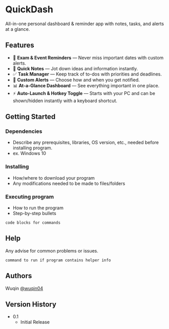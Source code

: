 # QuickDash

All-in-one personal dashboard &amp; reminder app with notes, tasks, and alerts at a glance.

## Features

- 📅 **Exam & Event Reminders** — Never miss important dates with custom alerts.
- 📝 **Quick Notes** — Jot down ideas and information instantly.
- ✅ **Task Manager** — Keep track of to-dos with priorities and deadlines.
- 🔔 **Custom Alerts** — Choose how and when you get notified.
- 📊 **At-a-Glance Dashboard** — See everything important in one place.
- ⚡ **Auto-Launch & Hotkey Toggle** — Starts with your PC and can be shown/hidden instantly with a keyboard shortcut.

## Getting Started

### Dependencies

* Describe any prerequisites, libraries, OS version, etc., needed before installing program.
* ex. Windows 10

### Installing

* How/where to download your program
* Any modifications needed to be made to files/folders

### Executing program

* How to run the program
* Step-by-step bullets
```
code blocks for commands
```

## Help

Any advise for common problems or issues.
```
command to run if program contains helper info
```

## Authors

Wuqin
[@wuqin04](https://github.com/wuqin04)

## Version History

* 0.1
    * Initial Release
